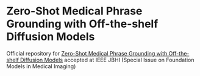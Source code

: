 # Zero-Shot Medical Phrase Grounding with Off-the-shelf Diffusion Models
Official repository for [Zero-Shot Medical Phrase Grounding with Off-the-shelf Diffusion Models](https://arxiv.org/abs/2404.12920) accepted at IEEE JBHI (Special Issue on Foundation Models in Medical Imaging)
